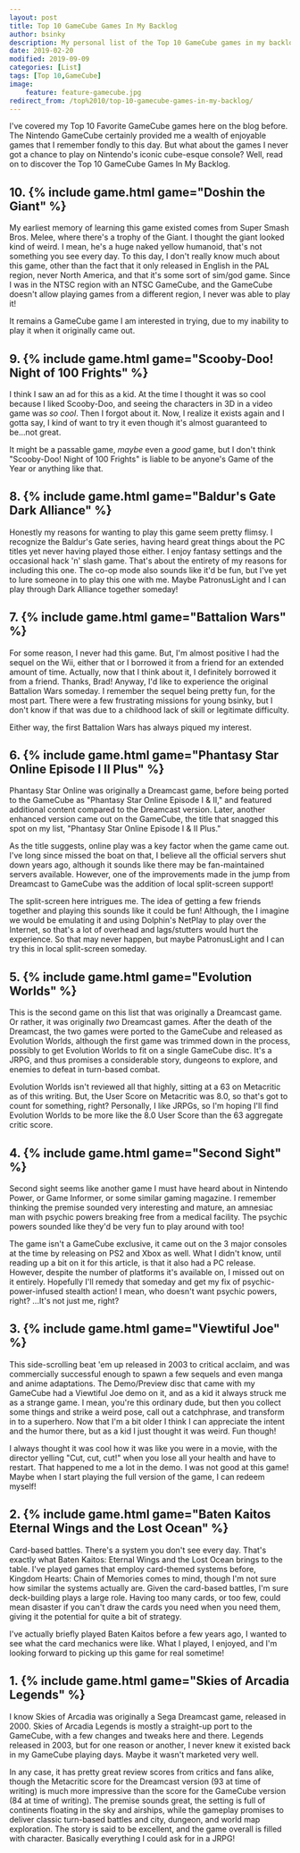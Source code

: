 ```yaml
---
layout: post
title: Top 10 GameCube Games In My Backlog
author: bsinky
description: My personal list of the Top 10 GameCube games in my backlog
date: 2019-02-20
modified: 2019-09-09
categories: [List]
tags: [Top 10,GameCube]
image:
    feature: feature-gamecube.jpg
redirect_from: /top%2010/top-10-gamecube-games-in-my-backlog/
---
```


I've covered my Top 10 Favorite GameCube games here on the blog before. The
Nintendo GameCube certainly provided me a wealth of enjoyable games that I
remember fondly to this day. But what about the games I never got a chance to
play on Nintendo's iconic cube-esque console? Well, read on to discover the Top
10 GameCube Games In My Backlog.

<!--more-->

## 10. {% include game.html game="Doshin the Giant" %}

My earliest memory of learning this game existed comes from Super Smash Bros.
Melee, where there's a trophy of the Giant. I thought the giant looked kind of
weird. I mean, he's a huge naked yellow humanoid, that's not something you see
every day. To this day, I don't really know much about this game, other than the
fact that it only released in English in the PAL region, never North America,
and that it's some sort of sim/god game. Since I was in the NTSC region with
an NTSC GameCube, and the GameCube doesn't allow playing games from a different
region, I never was able to play it!

It remains a GameCube game I am interested in trying, due to my inability to
play it when it originally came out.

## 9. {% include game.html game="Scooby-Doo! Night of 100 Frights" %}

I think I saw an ad for this as a kid. At the time I thought it was so cool
because I liked Scooby-Doo, and seeing the characters in 3D in a video game was
*so cool*. Then I forgot about it. Now, I realize it exists again and I gotta
say, I kind of want to try it even though it's almost guaranteed to be...not
great.

It might be a passable game, *maybe* even a *good* game, but I don't think
"Scooby-Doo! Night of 100 Frights" is liable to be anyone's Game of the Year or
anything like that.

## 8. {% include game.html game="Baldur's Gate Dark Alliance" %}

Honestly my reasons for wanting to play this game seem pretty flimsy. I
recognize the Baldur's Gate series, having heard great things about the PC
titles yet never having played those either. I enjoy fantasy settings and the
occasional hack 'n' slash game. That's about the entirety of my reasons for
including this one. The co-op mode also sounds like it'd be fun, but I've yet to
lure someone in to play this one with me. Maybe PatronusLight and I can play
through Dark Alliance together someday!

## 7. {% include game.html game="Battalion Wars" %}

For some reason, I never had this game. But, I'm almost positive I had the
sequel on the Wii, either that or I borrowed it from a friend for an extended
amount of time. Actually, now that I think about it, I definitely borrowed it
from a friend. Thanks, Brad! Anyway, I'd like to experience the original
Battalion Wars someday. I remember the sequel being pretty fun, for the most
part. There were a few frustrating missions for young bsinky, but I don't know
if that was due to a childhood lack of skill or legitimate difficulty.

Either way, the first Battalion Wars has always piqued my interest.

## 6. {% include game.html game="Phantasy Star Online Episode I II Plus" %}

Phantasy Star Online was originally a Dreamcast game, before being ported to the
GameCube as "Phantasy Star Online Episode I & II," and featured additional
content compared to the Dreamcast version. Later, another enhanced version came
out on the GameCube, the title that snagged this spot on my list, "Phantasy Star
Online Episode I & II Plus."

As the title suggests, online play was a key factor when the game came out. I've
long since missed the boat on that, I believe all the official servers shut down
years ago, although it sounds like there may be fan-maintained servers
available. However, one of the improvements made in the jump from Dreamcast to
GameCube was the addition of local split-screen support!

The split-screen here intrigues me. The idea of getting a few friends together
and playing this sounds like it could be fun! Although, the I imagine we would
be emulating it and using Dolphin's NetPlay to play over the Internet, so that's
a lot of overhead and lags/stutters would hurt the experience. So that may never
happen, but maybe PatronusLight and I can try this in local split-screen
someday.

## 5. {% include game.html game="Evolution Worlds" %}

This is the second game on this list that was originally a Dreamcast game. Or
rather, it was originally *two* Dreamcast games. After the death of the
Dreamcast, the two games were ported to the GameCube and released as Evolution
Worlds, although the first game was trimmed down in the process, possibly to get
Evolution Worlds to fit on a single GameCube disc. It's a JRPG, and thus
promises a considerable story, dungeons to explore, and enemies to defeat in
turn-based combat.

Evolution Worlds isn't reviewed all that highly, sitting at a 63 on Metacritic
as of this writing. But, the User Score on Metacritic was 8.0, so that's got to
count for something, right? Personally, I like JRPGs, so I'm hoping I'll find
Evolution Worlds to be more like the 8.0 User Score than the 63 aggregate critic
score.


## 4. {% include game.html game="Second Sight" %}

Second sight seems like another game I must have heard about in Nintendo Power,
or Game Informer, or some similar gaming magazine. I remember thinking the
premise sounded very interesting and mature, an amnesiac man with psychic powers
breaking free from a medical facility. The psychic powers sounded like they'd be
very fun to play around with too!

The game isn't a GameCube exclusive, it came out on the 3 major consoles at the
time by releasing on PS2 and Xbox as well. What I didn't know, until reading up a
bit on it for this article, is that it also had a PC release. However, despite
the number of platforms it's available on, I missed out on it entirely.
Hopefully I'll remedy that someday and get my fix of psychic-power-infused
stealth action! I mean, who doesn't want psychic powers, right? ...It's not just
me, right?

## 3. {% include game.html game="Viewtiful Joe" %}

This side-scrolling beat 'em up released in 2003 to critical acclaim, and was
commercially successful enough to spawn a few sequels and even manga and anime
adaptations. The Demo/Preview disc that came with my GameCube had a Viewtiful
Joe demo on it, and as a kid it always struck me as a strange game. I mean,
you're this ordinary dude, but then you collect some things and strike a weird
pose, call out a catchphrase, and transform in to a superhero. Now that I'm a
bit older I think I can appreciate the intent and the humor there, but as a kid
I just thought it was weird. Fun though!

I always thought it was cool how it was like you were in a movie, with the
director yelling "Cut, cut, cut!" when you lose all your health and have to
restart. That happened to me a lot in the demo. I was not good at this game!
Maybe when I start playing the full version of the game, I can redeem myself!

## 2. {% include game.html game="Baten Kaitos Eternal Wings and the Lost Ocean" %}

Card-based battles. There's a system you don't see every day. That's exactly
what Baten Kaitos: Eternal Wings and the Lost Ocean brings to the table. I've
played games that employ card-themed systems before, Kingdom Hearts: Chain of
Memories comes to mind, though I'm not sure how similar the systems actually
are. Given the card-based battles, I'm sure deck-building plays a large role.
Having too many cards, or too few, could mean disaster if you can't draw the
cards you need when you need them, giving it the potential for quite a bit of
strategy.

I've actually briefly played Baten Kaitos before a few years ago, I wanted to
see what the card mechanics were like. What I played, I enjoyed, and I'm looking
forward to picking up this game for real sometime!

## 1. {% include game.html game="Skies of Arcadia Legends" %}

I know Skies of Arcadia was originally a Sega Dreamcast game, released in 2000.
Skies of Arcadia Legends is mostly a straight-up port to the GameCube, with a
few changes and tweaks here and there. Legends released in 2003, but for one
reason or another, I never knew it existed back in my GameCube playing days.
Maybe it wasn't marketed very well.

In any case, it has pretty great review scores from critics and fans alike,
though the Metacritic score for the Dreamcast version (93 at time of writing) is
much more impressive than the score for the GameCube version (84 at time of
writing). The premise sounds great, the setting is full of continents floating
in the sky and airships, while the gameplay promises to deliver classic
turn-based battles and city, dungeon, and world map exploration. The story is
said to be excellent, and the game overall is filled with character. Basically
everything I could ask for in a JRPG!
